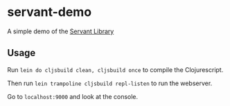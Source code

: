 # servant-demo

A simple demo of the [Servant Library](https://github.com/MarcoPolo/Servant)

## Usage

Run `lein do cljsbuild clean, cljsbuild once` to compile the Clojurescript.  

Then run `lein trampoline cljsbuild repl-listen` to run the webserver.

Go to `localhost:9000` and look at the console.
